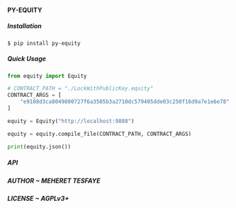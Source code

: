 #### PY-EQUITY

##### Installation
```shell script
$ pip install py-equity
```

##### Quick Usage
```python
from equity import Equity

# CONTRACT_PATH = "./LockWithPublicKey.equity"
CONTRACT_ARGS = [
    "e9108d3ca8049800727f6a3505b3a2710dc579405dde03c250f16d9a7e1e6e78"
]

equity = Equity("http://localhost:9888")

equity = equity.compile_file(CONTRACT_PATH, CONTRACT_ARGS)

print(equity.json())

```

##### API

##### AUTHOR ~ MEHERET TESFAYE

##### LICENSE ~ AGPLv3+
